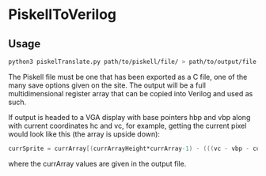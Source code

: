 # PiskellToVerilog
## Usage
```Bash
python3 piskelTranslate.py path/to/piskell/file/ > path/to/output/file
```
The Piskell file must be one that has been exported as a C file, one of the many save options given on the site. The output will be a full multidimensional register array that can be copied into
Verilog and used as such.

If output is headed to a VGA display with base pointers hbp and vbp along with current coordinates hc and vc, for example, getting the current pixel would look like this (the array is upside down):
```Verilog
currSprite = currArray[(currArrayHeight*currArray-1) - (((vc - vbp - currSpriteY) * currArrayWidth) + ((hc - hbp - currSpriteX)))];
```
where the currArray values are given in the output file.
